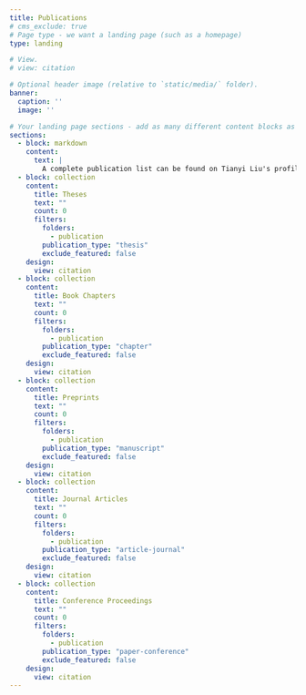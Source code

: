 ```yaml
---
title: Publications
# cms_exclude: true
# Page type - we want a landing page (such as a homepage)
type: landing

# View.
# view: citation

# Optional header image (relative to `static/media/` folder).
banner:
  caption: ''
  image: ''

# Your landing page sections - add as many different content blocks as you like
sections:
  - block: markdown
    content:
      text: |
        A complete publication list can be found on Tianyi Liu's profiles in [Google Scholar](https://scholar.google.com/citations?user=SAJ8bL8AAAAJ&hl=en) and [Research Gate](https://www.researchgate.net/profile/Tianyi-Liu-3).
  - block: collection
    content:
      title: Theses
      text: ""
      count: 0
      filters:
        folders:
          - publication
        publication_type: "thesis"
        exclude_featured: false
    design:
      view: citation
  - block: collection
    content:
      title: Book Chapters
      text: ""
      count: 0
      filters:
        folders:
          - publication
        publication_type: "chapter"
        exclude_featured: false
    design:
      view: citation
  - block: collection
    content:
      title: Preprints
      text: ""
      count: 0
      filters:
        folders:
          - publication
        publication_type: "manuscript"
        exclude_featured: false
    design:
      view: citation
  - block: collection
    content:
      title: Journal Articles
      text: ""
      count: 0
      filters:
        folders:
          - publication
        publication_type: "article-journal"
        exclude_featured: false
    design:
      view: citation
  - block: collection
    content:
      title: Conference Proceedings
      text: ""
      count: 0
      filters:
        folders:
          - publication
        publication_type: "paper-conference"
        exclude_featured: false
    design:
      view: citation
---
```

